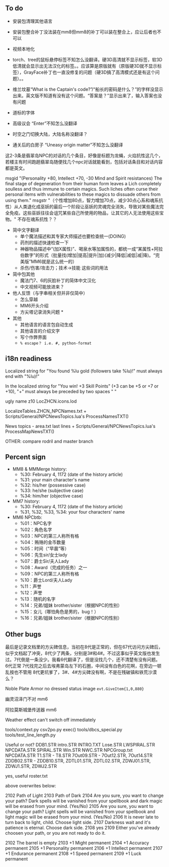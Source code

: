 ## To do

* 安装包清理其他语言
* 安装包整合补丁没法装在mm8但mm8的补丁可以装在整合上，应让后者也不可以
* 视频本地化

* torch、tree的鼠标悬停标签不知怎么没翻译。硬3D高清就不显示标签，软3D低清就会显示出无法汉化的标签。。应该算是原版就有（原版硬3D就不显示标签），GrayFace补丁也一直没修复的问题（硬3D搞了高清模式还是有这个问题）。。
* 维兰坟墓“What is the Captain's code?”/“船长的密码是什么？”的字样没显示出来。英文版不知道有没有这个问题。“答案是？”显示出来了，输入答案也没有问题
* 道标的字体
* 高级议会 “Enter”不知怎么没翻译
* 时空之门切换大陆，大陆名称没翻译？
* 通关后的白房子 “Uneasy origin matter”不知怎么没翻译

这2-3条是翡翠岛NPC的对话的几个条目，好像是标题为龙蝇，火焰抗性这几个，若楼主有时间跑趟翡翠岛随便找几个npc对话就能看到，包括对话条目和对话内容都是英文。

msgid "(Personality +80, Intellect +70, -30 Mind and Spirit resistances) The final stage of degeneration from their human form leaves a Lich completely soulless and thus immune to certain magics. Such liches often curse their personal items with vulnerabilities to these magics to dissuade others from using them."
msgstr "（个性增加80点，智力增加70点，减少30点心系和魂系抗性）从人类退化成巫妖的最后一个阶段让巫妖的灵魂完全消失，导致对某些魔法完全免疫。这些巫妖往往会诅咒某些自己所使用的物品，让其它的人无法使用这些宝物。"
不存在魂系抗性？？

* 简中文字翻译
  * 单个魔法描述和其专家大师描述也要检查统一(DOING)
  * 药剂的描述快速检查一下
  * 神器物品描述中“(加X属性)”、喝泉水等加属性的，都统一成“某属性+阿拉伯数字”的形式（批量找(增加|提高|提升|加)(减少|降低|减低|减|降)。“完美版”MM6就是这么统一的）
  * 杀伤/伤害/攻击力；技术->技能 这些词的用法
* 简中包其他
  * 魔法门7、6的灰脸补丁的简体中文汉化
  * 中文视频可能放进来？
* 他人反馈（与字串相关但并非仅简中）
  * 怎么穿越
  * MM6开头介绍
  * 方尖塔记录消失问题 *
* 其他
  * 其他语言的语言包自动生成
  * 其他语言的介绍文字
  * 写个作弊界面
  * `% escape？ i.e. #, python-format`

## i18n readiness

Localized string for "You found %lu gold (followers take %lu)!" must always end with "%lu)!"

In the localized string for "You win!  +3 Skill Points" (+3 can be +5 or +7 or +10), "+" must always be preceded by two spaces "  "

ugly name z10 LocZHCN.icons.lod

LocalizeTables.ZHCN_NPCNames.txt   +   Scripts/General/NPCNewsTopics.lua's ProcessNamesTXT()

News topics - area.txt last lines   +   Scripts/General/NPCNewsTopics.lua's ProcessMapNewsTXT()

OTHER: compare rodril and master branch

## Percent sign

* MM8 & MMMerge history:
  * %30: February 4, 1172 (date of the history article)
  * %31: your main character's name
  * %32: his/her (possessive case)
  * %33: he/she (subjective case)
  * %34: him/her (objective case)
* MM7 history:
  * %30: February 4, 1172 (date of the history article)
  * %31, %32, %33, %34: your four characters' name
* MM6 NPCbtb:
  * %01：NPC名字
  * %02：角色名字
  * %03：NPC的第三人称所有格
  * %04：贿赂的金币数量
  * %05：时间（“早晨”等）
  * %06：先生sir/女士lady
  * %07：爵士Sir/夫人Lady
  * %08：Award（完成的任务）之一
  * %09：NPC的第三人称所有格
  * %10：爵士Lord/夫人Lady
  * %11：声誉
  * %12：声誉
  * %13：随机的名字
  * %14：兄弟/姐妹 brother/sister（根据NPC的性别）
  * %15：女儿（哪怕角色是男的，bug！）
  * %16：兄弟/姐妹 brother/sister（根据NPC的性别）

## Other bugs

最后是记录文档里的方尖碑信息，当初在8代是正常的，但在67代访问方尖碑后，似乎文档起了冲突，8代少了两条，分别是3#和4#。不过这事似乎英文版也发生过。7代倒是一条没少。我看6代翻译了，但是没找几个，还不清楚有没有问题。
6代正常
7代找完之后去埃弗蒙岛左下的石圈，中间没有白色的花啊，在旁边一顿乱按也不管用
8代更坑爹了，3#、4#方尖碑没有啊，不是在残破镇和铁荒沙漠么？

Noble Plate Armor no dressed status image `evt.GiveItem{1,0,880}`

幽灵沼泽门不对 mm6

阿拉莫斯城堡传送器 mm6

Weather effect can't switch off immediately

tools/context.py
csv2po.py exec()
tools/dbcs_special.py
tools/test_line_length.py

Useful or not?
DDB1.STR
intro.STR
INTRO.TXT
Lose.STR
LWSPIRAL.STR
NPCDATA.STR
SPIRAL.STR
Win.STR
NWC.STR
NPCGroup.txt
NPCDATA.STR
T1.STR - T8.STR
7Out09.STR - 7Out12.STR, 7Out14.STR
ZDDB02.STR - ZDDB10.STR, ZDTL01.STR, ZDTL02.STR, ZDWJ01.STR, ZDWJ1.STR, ZDWJ2.STR

yes, useful
roster.txt

above overwrites below:

2102	Path of Light
2103	Path of Dark
2104	Are you sure, you want to change your path? Dark spells will be vanished from your spellbook and dark magic will be erased from your mind. (Yes/No)
2105	Are you sure, you want to change your path? Light spells will be vanished from your spellbook and light magic will be erased from your mind. (Yes/No)
2106	It is never late to turn back to light, child. Choose light side.
2107	Darkness wait and it's patience is eternal. Choose dark side.
2108	yes
2109	Either you've already choosen your path, or you are not ready to do it.

2102	The barrel is empty
2103	+1 Might permanent
2104	+1 Accuracy permanent
2105	+1 Personality permanent
2106	+1 Intellect permanent
2107	+1 Endurance permanent
2108	+1 Speed permanent
2109	+1 Luck permanent